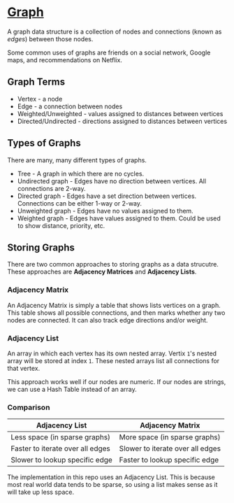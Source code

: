 # [Graph](Graph.js)

A graph data structure is a collection of nodes and connections (known as _edges_) between those nodes.

Some common uses of graphs are friends on a social network, Google maps, and recommendations on Netflix.

## Graph Terms

- Vertex - a node
- Edge - a connection between nodes
- Weighted/Unweighted - values assigned to distances between vertices
- Directed/Undirected - directions assigned to distances between vertices

## Types of Graphs

There are many, many different types of graphs.

- Tree - A graph in which there are no cycles.
- Undirected graph - Edges have no direction between vertices. All connections are 2-way.
- Directed graph - Edges have a set direction between vertices. Connections can be either 1-way or 2-way.
- Unweighted graph - Edges have no values assigned to them.
- Weighted graph - Edges have values assigned to them. Could be used to show distance, priority, etc.

## Storing Graphs

There are two common approaches to storing graphs as a data strucutre. These approaches are **Adjacency Matrices** and **Adjacency Lists**.

### Adjacency Matrix

An Adjacency Matrix is simply a table that shows lists vertices on a graph. This table shows all possible connections, and then marks whether any two nodes are connected. It can also track edge directions and/or weight.

### Adjacency List

An array in which each vertex has its own nested array. Vertix `1`'s nested array will be stored at index `1`. These nested arrays list all connections for that vertex.

This approach works well if our nodes are numeric. If our nodes are strings, we can use a Hash Table instead of an array.

### Comparison

| Adjacency List                   | Adjacency Matrix                 |
| -------------------------------- | -------------------------------- |
| Less space (in sparse graphs)    | More space (in sparse graphs)    |
| Faster to iterate over all edges | Slower to iterate over all edges |
| Slower to lookup specific edge   | Faster to lookup specific edge   |

The implementation in this repo uses an Adjacency List. This is because most real world data tends to be sparse, so using a list makes sense as it will take up less space.
